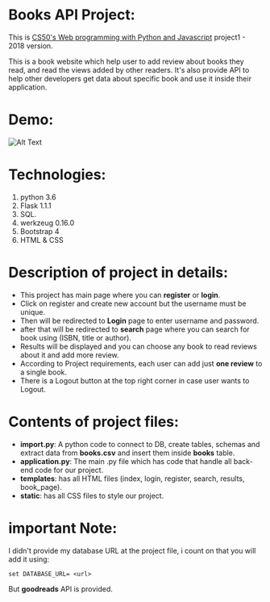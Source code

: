 # Books API Project:
This is [CS50's Web programming with Python and Javascript](https://www.edx.org/course/cs50s-web-programming-with-python-and-javascript) project1 - 2018 version.  

This is a book website which help user to add review about books they read, and read the views added by other readers.
It's also provide API to help other developers get data about specific book and use it inside their application.

# Demo:
![Alt Text](https://media.giphy.com/media/dVj2YbtzU61Tx4FFAY/giphy.gif)

# Technologies:
1. python 3.6
2. Flask 1.1.1
3. SQL.
4. werkzeug 0.16.0
5. Bootstrap 4
6. HTML & CSS

# Description of project in details:
- This project has main page where you can **register** or **login**.
- Click on register and create new account but the username must be unique.
- Then will be redirected to **Login** page to enter username and password.
- after that will be redirected to **search** page where you can search for book using (ISBN, title or author).
- Results will be displayed and you can choose any book to read reviews about it and add more review.
- According to Project requirements, each user can add just **one review** to a single book.
- There is a Logout button at the top right corner in case user wants to Logout.

# Contents of project files:
- **import.py**: A python code to connect to DB, create tables, schemas and extract data from **books.csv** and insert them inside **books** table.
- **application.py**: The main .py file which has code that handle all back-end code for our project.
- **templates**: has all HTML files (index, login, register, search, results, book_page).
- **static**: has all CSS files to style our project.

# important Note:
I didn't provide my database URL at the project file, i count on that you will add it using:
```
set DATABASE_URL= <url>
```
But **goodreads** API is provided.